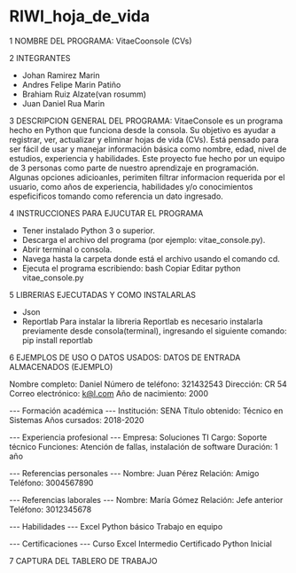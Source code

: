 # RIWI_hoja_de_vida
1 NOMBRE DEL PROGRAMA: VitaeCoonsole (CVs)

2 INTEGRANTES
- Johan Ramirez Marin
- Andres Felipe Marin Patiño
- Brahiam Ruiz Alzate(van rosumm)
- Juan Daniel Rua Marin

3 DESCRIPCION GENERAL DEL PROGRAMA: 
VitaeConsole es un programa hecho en Python que funciona desde la consola. Su objetivo es ayudar a registrar, ver, actualizar y eliminar hojas de vida (CVs). Está pensado para ser fácil de usar y manejar información básica como nombre, edad, nivel de estudios, experiencia y habilidades.
Este proyecto fue hecho por un equipo de 3 personas como parte de nuestro aprendizaje en programación.
Algunas opciones adicioanles, perimiten filtrar informacion requerida por el usuario, como años de experiencia, habilidades y/o conocimientos espeficificos tomando como referencia un dato ingresado.

4 INSTRUCCIONES PARA EJUCUTAR EL PROGRAMA
- Tener instalado Python 3 o superior.
- Descarga el archivo del programa (por ejemplo: vitae_console.py).
- Abrir terminal o consola.
- Navega hasta la carpeta donde está el archivo usando el comando cd.
- Ejecuta el programa escribiendo:
bash
Copiar
Editar
python vitae_console.py

5 LIBRERIAS EJECUTADAS Y COMO INSTALARLAS
- Json
- Reportlab
Para instalar la libreria Reportlab es necesario instalarla previamente desde consola(terminal), ingresando el siguiente comando:
pip install reportlab

6 EJEMPLOS DE USO O DATOS USADOS: 
DATOS DE ENTRADA ALMACENADOS (EJEMPLO)

Nombre completo: Daniel
Número de teléfono: 321432543
Dirección: CR 54
Correo electrónico: k@l.com
Año de nacimiento: 2000

--- Formación académica ---
Institución: SENA
Título obtenido: Técnico en Sistemas
Años cursados: 2018-2020

--- Experiencia profesional ---
Empresa: Soluciones TI
Cargo: Soporte técnico
Funciones: Atención de fallas, instalación de software
Duración: 1 año

--- Referencias personales ---
Nombre: Juan Pérez
Relación: Amigo
Teléfono: 3004567890

--- Referencias laborales ---
Nombre: María Gómez
Relación: Jefe anterior
Teléfono: 3012345678

--- Habilidades ---
Excel
Python básico
Trabajo en equipo

--- Certificaciones ---
Curso Excel Intermedio
Certificado Python Inicial

7 CAPTURA DEL TABLERO DE TRABAJO





